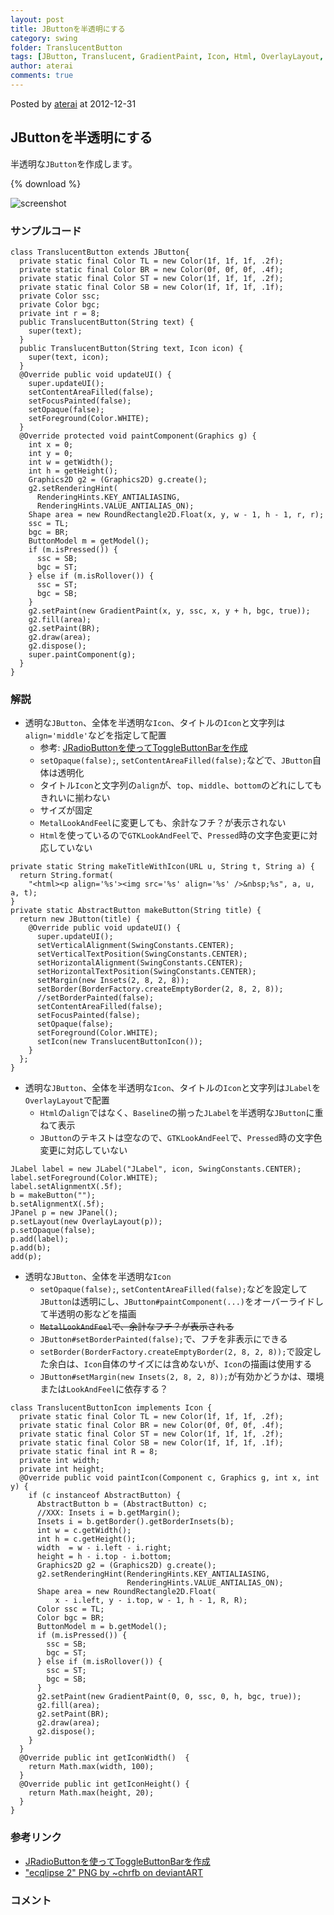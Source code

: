 ```yaml
---
layout: post
title: JButtonを半透明にする
category: swing
folder: TranslucentButton
tags: [JButton, Translucent, GradientPaint, Icon, Html, OverlayLayout, JLabel]
author: aterai
comments: true
---
```


Posted by [aterai](http://terai.xrea.jp/aterai.html) at 2012-12-31

## JButtonを半透明にする
半透明な`JButton`を作成します。

{% download %}

![screenshot](https://lh3.googleusercontent.com/-W5o-8ilpY6k/UOCzLo2oOeI/AAAAAAAABZ0/m1_AjYpKqiY/s800/TranslucentButton.png)

### サンプルコード
<pre class="prettyprint"><code>class TranslucentButton extends JButton{
  private static final Color TL = new Color(1f, 1f, 1f, .2f);
  private static final Color BR = new Color(0f, 0f, 0f, .4f);
  private static final Color ST = new Color(1f, 1f, 1f, .2f);
  private static final Color SB = new Color(1f, 1f, 1f, .1f);
  private Color ssc;
  private Color bgc;
  private int r = 8;
  public TranslucentButton(String text) {
    super(text);
  }
  public TranslucentButton(String text, Icon icon) {
    super(text, icon);
  }
  @Override public void updateUI() {
    super.updateUI();
    setContentAreaFilled(false);
    setFocusPainted(false);
    setOpaque(false);
    setForeground(Color.WHITE);
  }
  @Override protected void paintComponent(Graphics g) {
    int x = 0;
    int y = 0;
    int w = getWidth();
    int h = getHeight();
    Graphics2D g2 = (Graphics2D) g.create();
    g2.setRenderingHint(
      RenderingHints.KEY_ANTIALIASING,
      RenderingHints.VALUE_ANTIALIAS_ON);
    Shape area = new RoundRectangle2D.Float(x, y, w - 1, h - 1, r, r);
    ssc = TL;
    bgc = BR;
    ButtonModel m = getModel();
    if (m.isPressed()) {
      ssc = SB;
      bgc = ST;
    } else if (m.isRollover()) {
      ssc = ST;
      bgc = SB;
    }
    g2.setPaint(new GradientPaint(x, y, ssc, x, y + h, bgc, true));
    g2.fill(area);
    g2.setPaint(BR);
    g2.draw(area);
    g2.dispose();
    super.paintComponent(g);
  }
}
</code></pre>

### 解説
- 透明な`JButton`、全体を半透明な`Icon`、タイトルの`Icon`と文字列は`align='middle'`などを指定して配置
    - 参考: [JRadioButtonを使ってToggleButtonBarを作成](http://terai.xrea.jp/Swing/ToggleButtonBar.html)
    - `setOpaque(false);`, `setContentAreaFilled(false);`などで、`JButton`自体は透明化
    - タイトル`Icon`と文字列の`align`が、`top`、`middle`、`bottom`のどれにしてもきれいに揃わない
    - サイズが固定
    - `MetalLookAndFeel`に変更しても、余計なフチ？が表示されない
    - `Html`を使っているので`GTKLookAndFeel`で、`Pressed`時の文字色変更に対応していない

<!-- dummy comment line for breaking list -->

<pre class="prettyprint"><code>private static String makeTitleWithIcon(URL u, String t, String a) {
  return String.format(
    "&lt;html&gt;&lt;p align='%s'&gt;&lt;img src='%s' align='%s' /&gt;&amp;nbsp;%s", a, u, a, t);
}
private static AbstractButton makeButton(String title) {
  return new JButton(title) {
    @Override public void updateUI() {
      super.updateUI();
      setVerticalAlignment(SwingConstants.CENTER);
      setVerticalTextPosition(SwingConstants.CENTER);
      setHorizontalAlignment(SwingConstants.CENTER);
      setHorizontalTextPosition(SwingConstants.CENTER);
      setMargin(new Insets(2, 8, 2, 8));
      setBorder(BorderFactory.createEmptyBorder(2, 8, 2, 8));
      //setBorderPainted(false);
      setContentAreaFilled(false);
      setFocusPainted(false);
      setOpaque(false);
      setForeground(Color.WHITE);
      setIcon(new TranslucentButtonIcon());
    }
  };
}
</code></pre>

- 透明な`JButton`、全体を半透明な`Icon`、タイトルの`Icon`と文字列は`JLabel`を`OverlayLayout`で配置
    - `Html`の`align`ではなく、`Baseline`の揃った`JLabel`を半透明な`JButton`に重ねて表示
    - `JButton`のテキストは空なので、`GTKLookAndFeel`で、`Pressed`時の文字色変更に対応していない

<!-- dummy comment line for breaking list -->

<pre class="prettyprint"><code>JLabel label = new JLabel("JLabel", icon, SwingConstants.CENTER);
label.setForeground(Color.WHITE);
label.setAlignmentX(.5f);
b = makeButton("");
b.setAlignmentX(.5f);
JPanel p = new JPanel();
p.setLayout(new OverlayLayout(p));
p.setOpaque(false);
p.add(label);
p.add(b);
add(p);
</code></pre>

- 透明な`JButton`、全体を半透明な`Icon`
    - `setOpaque(false);`, `setContentAreaFilled(false);`などを設定して`JButton`は透明にし、`JButton#paintComponent(...)`をオーバーライドして半透明の影などを描画
    - ~~`MetalLookAndFeel`で、余計なフチ？が表示される~~
    - `JButton#setBorderPainted(false);`で、フチを非表示にできる
    - `setBorder(BorderFactory.createEmptyBorder(2, 8, 2, 8));`で設定した余白は、`Icon`自体のサイズには含めないが、`Icon`の描画は使用する
    - `JButton#setMargin(new Insets(2, 8, 2, 8));`が有効かどうかは、環境または`LookAndFeel`に依存する？

<!-- dummy comment line for breaking list -->

<pre class="prettyprint"><code>class TranslucentButtonIcon implements Icon {
  private static final Color TL = new Color(1f, 1f, 1f, .2f);
  private static final Color BR = new Color(0f, 0f, 0f, .4f);
  private static final Color ST = new Color(1f, 1f, 1f, .2f);
  private static final Color SB = new Color(1f, 1f, 1f, .1f);
  private static final int R = 8;
  private int width;
  private int height;
  @Override public void paintIcon(Component c, Graphics g, int x, int y) {
    if (c instanceof AbstractButton) {
      AbstractButton b = (AbstractButton) c;
      //XXX: Insets i = b.getMargin();
      Insets i = b.getBorder().getBorderInsets(b);
      int w = c.getWidth();
      int h = c.getHeight();
      width  = w - i.left - i.right;
      height = h - i.top - i.bottom;
      Graphics2D g2 = (Graphics2D) g.create();
      g2.setRenderingHint(RenderingHints.KEY_ANTIALIASING,
                          RenderingHints.VALUE_ANTIALIAS_ON);
      Shape area = new RoundRectangle2D.Float(
          x - i.left, y - i.top, w - 1, h - 1, R, R);
      Color ssc = TL;
      Color bgc = BR;
      ButtonModel m = b.getModel();
      if (m.isPressed()) {
        ssc = SB;
        bgc = ST;
      } else if (m.isRollover()) {
        ssc = ST;
        bgc = SB;
      }
      g2.setPaint(new GradientPaint(0, 0, ssc, 0, h, bgc, true));
      g2.fill(area);
      g2.setPaint(BR);
      g2.draw(area);
      g2.dispose();
    }
  }
  @Override public int getIconWidth()  {
    return Math.max(width, 100);
  }
  @Override public int getIconHeight() {
    return Math.max(height, 20);
  }
}
</code></pre>

### 参考リンク
- [JRadioButtonを使ってToggleButtonBarを作成](http://terai.xrea.jp/Swing/ToggleButtonBar.html)
- ["ecqlipse 2" PNG by ~chrfb on deviantART](http://chrfb.deviantart.com/art/quot-ecqlipse-2-quot-PNG-59941546)

<!-- dummy comment line for breaking list -->

### コメント
